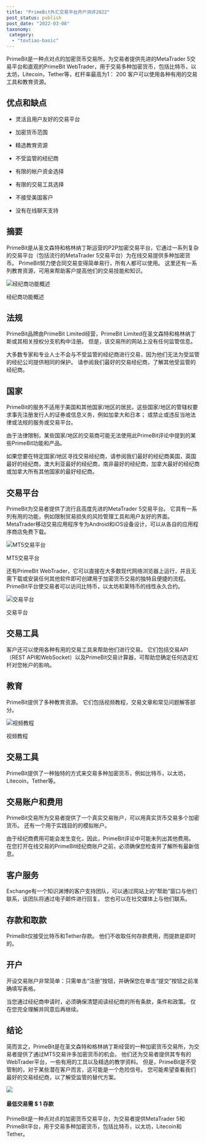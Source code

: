 ```yaml
---
title: "PrimeBit外汇交易平台开户测评2022"
post_status: publish
post_date: "2022-03-08"
taxonomy:
 category: 
  - "toutiao-basic"
---
```


PrimeBit是一种点对点的加密货币交易所，为交易者提供先进的MetaTrader 5交易平台和直观的PrimeBit WebTrader，用于交易多种加密货币，包括比特币，以太坊，Litecoin，Tether等，杠杆率最高为1： 200 客户可以使用各种有用的交易工具和教育资源。

## 优点和缺点

- 灵活且用户友好的交易平台
    
- 加密货币范围
    
- 精选教育资源
    
- 不受监管的经纪商
    
- 有限的帐户资金选择
    
- 有限的交易工具选择
    
- 不接受美国客户
    
- 没有在线聊天支持
    

## 摘要

PrimeBit是从圣文森特和格林纳丁斯运营的P2P加密交易平台，它通过一系列复杂的交易平台（包括流行的MetaTrader 5交易平台）为在线交易提供多种加密货币。 PrimeBit努力使合同交易变得简单易行，所有人都可以使用。 这里还有一系列教育资源，可用来帮助客户提高他们的交易技能和知识。

![经纪商功能概述](https://cdn.fendou.la/funstoutiao/2020/11/PrimeBit-Review-Features-Overview.jpg "经纪商功能概述")

经纪商功能概述

## 法规

PrimeBit品牌由PrimeBit Limited经营，PrimeBit Limited在圣文森特和格林纳丁斯或其相关授权分支机构中注册。 但是，该交易所的网站上没有任何监管信息。

大多数专家和专业人士不会与不受监管的经纪商进行交易，因为他们无法为受监管的经纪公司提供相同的保护。 请参阅我们最好的交易经纪商，了解其他受监管的经纪商。

## 国家

PrimeBit的服务不适用于美国和其他国家/地区的居民，这些国家/地区的管辖权要求事先注册发行人的证券或信息义务，例如加拿大和日本； 或禁止或违反当地法律或法规的服务或交易平台。

由于法律限制，某些国家/地区的交易商可能无法使用此PrimeBit评论中提到的某些PrimeBit功能和产品。

如果您要在特定国家/地区寻找交易经纪商，请参阅我们最好的经纪商美国，英国最好的经纪商，澳大利亚最好的经纪商，南非最好的经纪商，加拿大最好的经纪商或加拿大所有其他国家的最好经纪商。

## 交易平台

PrimeBit为交易者提供了流行且高度先进的MetaTrader 5交易平台。 它具有一系列有用的功能，例如限制贸易损失的风险管理工具和用户友好的界面。 MetaTrader移动交易应用程序专为Android和iOS设备设计，可以从各自的应用程序商店免费下载。

![MT5交易平台](https://cdn.fendou.la/funstoutiao/2020/11/PrimeBit-Review-MT5-Trading-Platform.png "MT5交易平台")

MT5交易平台

还有PrimeBit WebTrader，它可以直接在大多数现代网络浏览器上运行，并且无需下载或安装任何其他软件即可创建用于加密货币交易的独特且便捷的流程。 PrimeBit平台使交易者可以访问比特币，以太坊和莱特币的线性永久合约。

![交易平台](https://cdn.fendou.la/funstoutiao/2020/11/PrimeBit-Review-Trading-Platform.jpg "交易平台")

交易平台

## 交易工具

客户还可以使用各种有用的交易工具来帮助他们进行交易。 它们包括交易API（REST API和WebSocket）以及PrimeBit交易计算器，可帮助您确定任何选定杠杆对您帐户的影响。

## 教育

PrimeBit提供了多种教育资源。 它们包括视频教程，交易文章和常见问题解答部分。

![视频教程](https://cdn.fendou.la/funstoutiao/2020/11/PrimeBit-Review-Video-Tutorials.jpg "视频教程")

视频教程

## 交易工具

PrimeBit提供了一种独特的方式来交易多种加密货币，例如比特币，以太坊，Litecoin，Tether等。

## 交易账户和费用

PrimeBit交易所为交易者提供了一个真实交易账户，可以用真实货币交易多个加密货币。 还有一个用于实践目的的模拟帐户。

由于经纪商费用可能会发生变化，因此，PrimeBit评论中可能未列出其他费用。 在您打开在线交易的PrimeBit经纪商账户之前，必须确保您检查并了解所有最新信息。

## 客户服务

Exchange有一个知识渊博的客户支持团队，可以通过网站上的“帮助”窗口与他们联系，该团队将通过电子邮件进行回复。 您也可以在社交媒体上与他们联系。

## 存款和取款

PrimeBit仅接受比特币和Tether存款。 他们不收取任何存款费用，而提款是即时的。

## 开户

开设交易账户非常简单：只需单击“注册”按钮，并确保您在单击“提交”按钮之前准确填写表格。

当您通过经纪商申请时，必须确保清楚阅读经纪商的所有条款，条件和政策。 仅在您完全理解并同意后再继续。

## 结论

简而言之，PrimeBit是在圣文森特和格林纳丁斯经营的一种加密货币交易所，为交易者提供了通过MT5交易许多加密货币的机会。 他们还为交易者提供其专有的WebTrader平台，一些有用的工具以及精选的教学资料。 但是，PrimeBit是不受管制的，对于某些潜在客户而言，这可能是一个危险信号。 您可能希望查看我们最好的交易经纪商，以了解受监管的替代方案。

![](https://cdn.fendou.la/funstoutiao/2020/11/PrimeBit-Logo.png)

#### 最低交易需 $ 1 存款

PrimeBit是一种点对点的加密货币交易平台，为交易者提供MetaTrader 5和PrimeBit平台，用于交易多种加密货币，包括比特币，以太坊，Litecoin和Tether。
